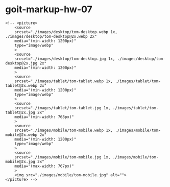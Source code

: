 # goit-markup-hw-07

<!--=== Приклади картинок для разних пристроїв з різними розмірами -->
    <!-- <picture>
        <source 
        srcset="./images/desktop/tom-desktop.webp 1x, ./images/desktop/tom-desktop@2x.webp 2x"
        media="(min-width: 1200px)"
        type="image/webp"
        >
        <source 
        srcset="./images/desktop/tom-desktop.jpg 1x, ./images/desktop/tom-desktop@2x.jpg 2x"
        media="(min-width: 1200px)"
        >
        <source 
        srcset="./images/tablet/tom-tablet.webp 1x, ./images/tablet/tom-tablet@2x.webp 2x"
        media="(min-width: 1200px)"
        type="image/webp"
        >
        <source 
        srcset="./images/tablet/tom-tablet.jpg 1x, ./images/tablet/tom-tablet@2x.jpg 2x"
        media="(min-width: 768px)"
        >
        <source 
        srcset="./images/mobile/tom-mobile.webp 1x, ./images/mobile/tom-mobile@2x.webp 2x"
        media="(min-width: 1200px)"
        type="image/webp"
        >
        <source 
        srcset="./images/mobile/tom-mobile.jpg 1x, ./images/mobile/tom-mobile@2x.jpg 2x"
        media="(max-width: 767px)"
        >
        <img src="./images/mobile/tom-mobile.jpg" alt="">
    </picture> -->
